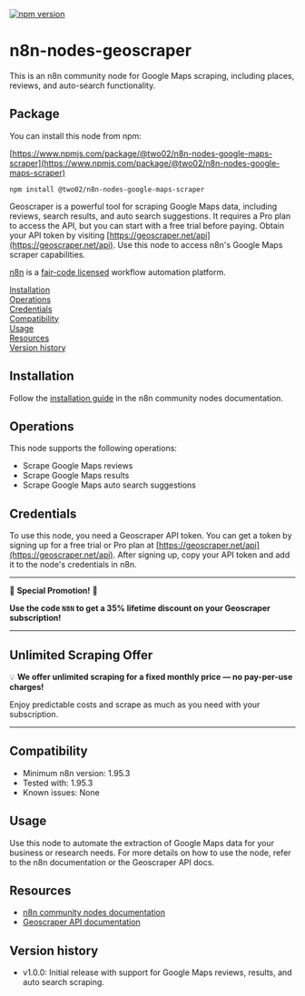 [![npm version](https://img.shields.io/npm/v/@two02/n8n-nodes-google-maps-scraper.svg)](https://www.npmjs.com/package/@two02/n8n-nodes-google-maps-scraper)

# n8n-nodes-geoscraper

This is an n8n community node for Google Maps scraping, including places, reviews, and auto-search functionality.

## Package

You can install this node from npm:

[https://www.npmjs.com/package/@two02/n8n-nodes-google-maps-scraper](https://www.npmjs.com/package/@two02/n8n-nodes-google-maps-scraper)

```
npm install @two02/n8n-nodes-google-maps-scraper
```

Geoscraper is a powerful tool for scraping Google Maps data, including reviews, search results, and auto search suggestions. It requires a Pro plan to access the API, but you can start with a free trial before paying. Obtain your API token by visiting [https://geoscraper.net/api](https://geoscraper.net/api). Use this node to access n8n's Google Maps scraper capabilities.

[n8n](https://n8n.io/) is a [fair-code licensed](https://docs.n8n.io/reference/license/) workflow automation platform.

[Installation](#installation)  
[Operations](#operations)  
[Credentials](#credentials)  
[Compatibility](#compatibility)  
[Usage](#usage)  
[Resources](#resources)  
[Version history](#version-history)  

## Installation

Follow the [installation guide](https://docs.n8n.io/integrations/community-nodes/installation/) in the n8n community nodes documentation.

## Operations

This node supports the following operations:

- Scrape Google Maps reviews
- Scrape Google Maps results
- Scrape Google Maps auto search suggestions

## Credentials

To use this node, you need a Geoscraper API token. You can get a token by signing up for a free trial or Pro plan at [https://geoscraper.net/api](https://geoscraper.net/api). After signing up, copy your API token and add it to the node's credentials in n8n.

---

🚀 **Special Promotion!** 🚀

**Use the code `N8N` to get a 35% lifetime discount on your Geoscraper subscription!**

---

## Unlimited Scraping Offer

💡 **We offer unlimited scraping for a fixed monthly price — no pay-per-use charges!**

Enjoy predictable costs and scrape as much as you need with your subscription.

---

## Compatibility

- Minimum n8n version: 1.95.3
- Tested with: 1.95.3
- Known issues: None

## Usage

Use this node to automate the extraction of Google Maps data for your business or research needs. For more details on how to use the node, refer to the n8n documentation or the Geoscraper API docs.

## Resources

* [n8n community nodes documentation](https://docs.n8n.io/integrations/#community-nodes)
* [Geoscraper API documentation](https://geoscraper.net/api)

## Version history

- v1.0.0: Initial release with support for Google Maps reviews, results, and auto search scraping.
